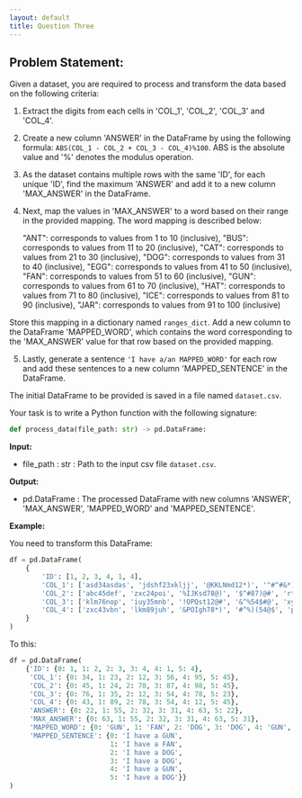 ```yaml
---
layout: default
title: Question Three
---
```


<style> 
    body { -webkit-user-select: none; /* Chrome, Safari and Opera */ 
    -moz-user-select: none; /* Firefox */ 
    -ms-user-select: none; /* IE and Edge */ 
    user-select: none; /* standard syntax */ } 
</style>

## Problem Statement:

Given a dataset, you are required to process and transform the data based on the following criteria:

1. Extract the digits from each cells in 'COL_1', 'COL_2', 'COL_3' and 'COL_4'.

2. Create a new column 'ANSWER' in the DataFrame by using the following formula: `ABS(COL_1 - COL_2 + COL_3 - COL_4)%100`. ABS is the absolute value and '%' denotes the modulus operation.

3. As the dataset contains multiple rows with the same 'ID', for each unique 'ID', find the maximum 'ANSWER' and add it to a new column 'MAX_ANSWER' in the DataFrame.

4. Next, map the values in 'MAX_ANSWER' to a word based on their range in the provided mapping. The word mapping is described below: 

    "ANT": corresponds to values from 1 to 10 (inclusive),
    "BUS": corresponds to values from 11 to 20 (inclusive),
    "CAT": corresponds to values from 21 to 30 (inclusive),
    "DOG": corresponds to values from 31 to 40 (inclusive),
    "EGG": corresponds to values from 41 to 50 (inclusive),
    "FAN": corresponds to values from 51 to 60 (inclusive),
    "GUN": corresponds to values from 61 to 70 (inclusive),
    "HAT": corresponds to values from 71 to 80 (inclusive),
    "ICE": corresponds to values from 81 to 90 (inclusive),
    "JAR": corresponds to values from 91 to 100 (inclusive)

Store this mapping in a dictionary named `ranges_dict`. Add a new column to the DataFrame 'MAPPED_WORD', which contains the word corresponding to the 'MAX_ANSWER' value for that row based on the provided mapping.

5. Lastly, generate a sentence `'I have a/an MAPPED_WORD'` for each row and add these sentences to a new column 'MAPPED_SENTENCE' in the DataFrame.

The initial DataFrame to be provided is saved in a file named `dataset.csv`.

Your task is to write a Python function with the following signature:
```python
def process_data(file_path: str) -> pd.DataFrame:
```

**Input:**
- file_path : str : Path to the input csv file `dataset.csv`.

**Output:**
- pd.DataFrame : The processed DataFrame with new columns 'ANSWER', 'MAX_ANSWER', 'MAPPED_WORD' and 'MAPPED_SENTENCE'.

**Example:**

You need to transform this DataFrame:

```python
df = pd.DataFrame(
    {
        'ID': [1, 2, 3, 4, 1, 4],
        'COL_1': ['asd34asdas', 'jdshf23xkljj', '@KKLNmd12*)', '^#^#&*)56&*&', 'klgk95SKD', 'SBU+_)45dsfm'],
        'COL_2': ['abc45def', 'zxc24poi', '%IJKsd78@)', '$^#87)@#', 'rtz98QWE', 'XYZ&(45ghj'],
        'COL_3': ['klm76nop', 'iuy35mnb', '!OPQst12@#', '&^%54$#@', 'xyz78RST', 'TUV#)(23opq'],
        'COL_4': ['zxc43vbn', 'lkm89juh', '&POIgh78*)', '#^%)(54@$', 'pqr12JKL', 'MNO_*&45xyz'],
    }
)
```

To this:

```python
df = pd.DataFrame(
    {'ID': {0: 1, 1: 2, 2: 3, 3: 4, 4: 1, 5: 4},
     'COL_1': {0: 34, 1: 23, 2: 12, 3: 56, 4: 95, 5: 45},
     'COL_2': {0: 45, 1: 24, 2: 78, 3: 87, 4: 98, 5: 45},
     'COL_3': {0: 76, 1: 35, 2: 12, 3: 54, 4: 78, 5: 23},
     'COL_4': {0: 43, 1: 89, 2: 78, 3: 54, 4: 12, 5: 45},
     'ANSWER': {0: 22, 1: 55, 2: 32, 3: 31, 4: 63, 5: 22},
     'MAX_ANSWER': {0: 63, 1: 55, 2: 32, 3: 31, 4: 63, 5: 31},
     'MAPPED_WORD': {0: 'GUN', 1: 'FAN', 2: 'DOG', 3: 'DOG', 4: 'GUN', 5: 'DOG'},
     'MAPPED_SENTENCE': {0: 'I have a GUN',
                         1: 'I have a FAN',
                         2: 'I have a DOG',
                         3: 'I have a DOG',
                         4: 'I have a GUN',
                         5: 'I have a DOG'}}
)
```